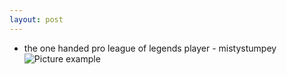 ```yaml
---
layout: post
---
```


- the one handed pro league of legends player - mistystumpey
![Picture example](https://pbs.twimg.com/media/DS5tPhHXkAAEb29.jpg)
